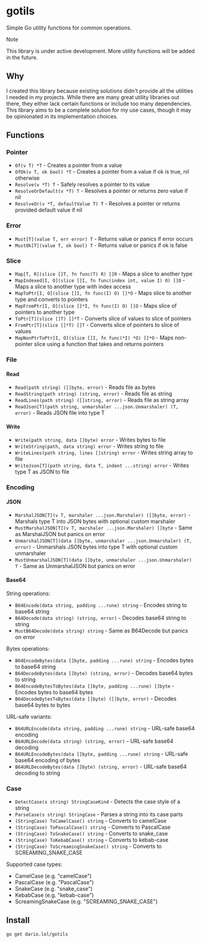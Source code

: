 # gotils

Simple Go utility functions for common operations.

> [!NOTE]
> This library is under active development. More utility functions will be added in the future.

## Why
I created this library because existing solutions didn't provide all the utilities I needed in my projects. While there are many great utility libraries out there, they either lack certain functions or include too many dependencies. This library aims to be a complete solution for my use cases, though it may be opinionated in its implementation choices.

## Functions

### Pointer
- `Of(v T) *T` - Creates a pointer from a value
- `OfOk(v T, ok bool) *T` - Creates a pointer from a value if ok is true, nil otherwise
- `Resolve(v *T) T` - Safely resolves a pointer to its value
- `ResolveOrDefault(v *T) T` - Resolves a pointer or returns zero value if nil
- `ResolveOr(v *T, defaultValue T) T` - Resolves a pointer or returns provided default value if nil

### Error
- `Must[T](value T, err error) T` - Returns value or panics if error occurs
- `MustOk[T](value T, ok bool) T` - Returns value or panics if ok is false

### Slice
- `Map[T, R](slice []T, fn func(T) R) []R` - Maps a slice to another type
- `MapIndexed[I, O](slice []I, fn func(index int, value I) O) []O` - Maps a slice to another type with index access
- `MapToPtr[I, O](slice []I, fn func(I) O) []*O` - Maps slice to another type and converts to pointers
- `MapFromPtr[I, O](slice []*I, fn func(I) O) []O` - Maps slice of pointers to another type
- `ToPtr[T](slice []T) []*T` - Converts slice of values to slice of pointers
- `FromPtr[T](slice []*T) []T` - Converts slice of pointers to slice of values
- `MapNonPtrToPtr[I, O](slice []I, fn func(*I) *O) []*O` - Maps non-pointer slice using a function that takes and returns pointers

### File
#### Read
- `Read(path string) ([]byte, error)` - Reads file as bytes
- `ReadString(path string) (string, error)` - Reads file as string
- `ReadLines(path string) ([]string, error)` - Reads file as string array
- `ReadJson[T](path string, unmarshaler ...json.Unmarshaler) (T, error)` - Reads JSON file into type T

#### Write
- `Write(path string, data []byte) error` - Writes bytes to file
- `WriteString(path, data string) error` - Writes string to file
- `WriteLines(path string, lines []string) error` - Writes string array to file
- `WriteJson[T](path string, data T, indent ...string) error` - Writes type T as JSON to file

### Encoding
#### JSON
- `MarshalJSON[T](v T, marshaler ...json.Marshaler) ([]byte, error)` - Marshals type T into JSON bytes with optional custom marshaler
- `MustMarshalJSON[T](v T, marshaler ...json.Marshaler) []byte` - Same as MarshalJSON but panics on error
- `UnmarshalJSON[T](data []byte, unmarshaler ...json.Unmarshaler) (T, error)` - Unmarshals JSON bytes into type T with optional custom unmarshaler
- `MustUnmarshalJSON[T](data []byte, unmarshaler ...json.Unmarshaler) T` - Same as UnmarshalJSON but panics on error

#### Base64
String operations:
- `B64Encode(data string, padding ...rune) string` - Encodes string to base64 string
- `B64Decode(data string) (string, error)` - Decodes base64 string to string
- `MustB64Decode(data string) string` - Same as B64Decode but panics on error

Bytes operations:
- `B64EncodeBytes(data []byte, padding ...rune) string` - Encodes bytes to base64 string
- `B64DecodeBytes(data []byte) (string, error)` - Decodes base64 bytes to string
- `B64EncodeBytesToBytes(data []byte, padding ...rune) []byte` - Encodes bytes to base64 bytes
- `B64DecodeBytesToBytes(data []byte) ([]byte, error)` - Decodes base64 bytes to bytes

URL-safe variants:
- `B64URLEncode(data string, padding ...rune) string` - URL-safe base64 encoding
- `B64URLDecode(data string) (string, error)` - URL-safe base64 decoding
- `B64URLEncodeBytes(data []byte, padding ...rune) string` - URL-safe base64 encoding of bytes
- `B64URLDecodeBytes(data []byte) (string, error)` - URL-safe base64 decoding to string

### Case
- `DetectCase(s string) StringCaseKind` - Detects the case style of a string
- `ParseCase(s string) StringCase` - Parses a string into its case parts
- `(StringCase) ToCamelCase() string` - Converts to camelCase
- `(StringCase) ToPascalCase() string` - Converts to PascalCase
- `(StringCase) ToSnakeCase() string` - Converts to snake_case
- `(StringCase) ToKebabCase() string` - Converts to kebab-case
- `(StringCase) ToScreamingSnakeCase() string` - Converts to SCREAMING_SNAKE_CASE

Supported case types:
- CamelCase (e.g. "camelCase")
- PascalCase (e.g. "PascalCase")
- SnakeCase (e.g. "snake_case")
- KebabCase (e.g. "kebab-case")
- ScreamingSnakeCase (e.g. "SCREAMING_SNAKE_CASE")

## Install
```
go get dario.lol/gotils
```